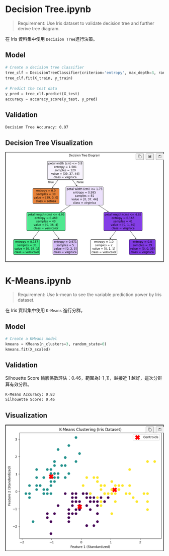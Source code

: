 # Decision Tree.ipynb

> Requirement: Use Iris dataset to validate decision tree and further derive tree diagram.

在 Iris 資料集中使用 `Decision Tree`進行決策。

## Model

```python
# Create a decision tree classifier
tree_clf = DecisionTreeClassifier(criterion='entropy', max_depth=3, random_state=0)
tree_clf.fit(X_train, y_train)

# Predict the test data
y_pred = tree_clf.predict(X_test)
accuracy = accuracy_score(y_test, y_pred)
```

## Validation

```bash
Decision Tree Accuracy: 0.97
```

## Decision Tree Visualization

![alt text](Decision_tree.png)

# K-Means.ipynb

> Requirement: Use k-mean to see the variable prediction power by Iris dataset.

在 Iris 資料集中使用 `K-Means` 進行分群。

## Model

```python
# Create a KMeans model
kmeans = KMeans(n_clusters=3, random_state=0)
kmeans.fit(X_scaled)
```

## Validation

Silhouette Score 輪廓係數評估：0.46，範圍為[-1 ,1]，越接近 1 越好，這次分群算有效分群。

```bash
K-Means Accuracy: 0.83
Silhouette Score: 0.46
```

## Visualization

![alt text](K-Means.png)
